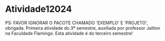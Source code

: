 # Atividade12024
PS: FAVOR IGNORAR O PACOTE CHAMADO 'EXEMPLO' E 'PROJETO', obrigada.
Primeira atividade do 3º semestre, auxiliada por professor Jailton na Faculdade Flamingo.
Esta atividade é do terceiro semestre!

